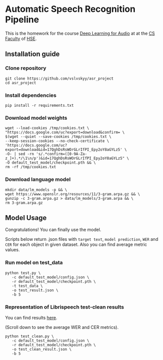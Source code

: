 # Automatic Speech Recognition Pipeline

This is the homework for the course [Deep Learning for Audio](https://github.com/markovka17/dla) at  at the [CS Faculty](https://cs.hse.ru/en/)
  of [HSE](https://www.hse.ru/en/).

## Installation guide

### Clone repository
```shell
git clone https://github.com/vslvskyy/asr_project
cd asr_project
```

### Install dependencies
```shell
pip install -r requirements.txt
```

###  Download model weights
```shell
wget --load-cookies /tmp/cookies.txt \
"https://docs.google.com/uc?export=download&confirm= \
$(wget --quiet --save-cookies /tmp/cookies.txt \
--keep-session-cookies --no-check-certificate \
'https://docs.google.com/uc?export=download&id=17QghDsRsWOrGLrIfPI_Epy2oY8aGYLz5' \
-O- | sed -rn 's/.*confirm=([0-9A-Za-z_]+).*/\1\n/p')&id=17QghDsRsWOrGLrIfPI_Epy2oY8aGYLz5" \
-O default_test_model/checkpoint.pth && \
rm -rf /tmp/cookies.txt
```

### Download language model
```shell
mkdir data/lm_models -p && \
wget https://www.openslr.org/resources/11/3-gram.arpa.gz && \
gunzip -c 3-gram.arpa.gz > data/lm_models/3-gram.arpa && \
rm 3-gram.arpa.gz
```

## Model Usage

Congratulations! You can finally use the model.

Scripts below return .json files with ```target text```, ```model prediction```, ```WER``` and ```CER``` for each object in given dataset. Also you can find average metric values.

### Run model on test_data

```shell
python test.py \
   -c default_test_model/config.json \
   -r default_test_model/checkpoint.pth \
   -t test_data \
   -o test_result.json \
   -b 5
```

### Representation of Librispeech test-clean results
You can find results [here](https://github.com/vslvskyy/asr_project/blob/main/librispeech_results/test_clean_res.json).

(Scroll down to see the average WER and CER metrics).

```shell
python test_clean.py \
   -c default_test_model/config.json \
   -r default_test_model/checkpoint.pth \
   -o test_clean_result.json \
   -b 5
```
